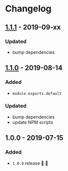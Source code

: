 # Changelog


## [1.1.1](https://github.com/superchargejs/promise-pool/compare/v1.1.0...v1.1.1) - 2019-09-xx

### Updated
- bump dependencies


## [1.1.0](https://github.com/superchargejs/promise-pool/compare/v1.0.0...v1.1.0) - 2019-08-14

### Added
- `module.exports.default`

### Updated
- bump dependencies
- update NPM scripts


## 1.0.0 - 2019-07-15

### Added
- `1.0.0` release 🚀 🎉
